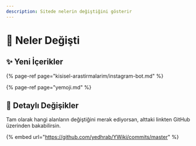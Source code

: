 ```yaml
---
description: Sitede nelerin değiştiğini gösterir
---
```


# 👀 Neler Değişti

## ✨ Yeni İçerikler

{% page-ref page="kisisel-arastirmalarim/instagram-bot.md" %}

{% page-ref page="yemoji.md" %}

## 🧐 Detaylı Değişikler

Tam olarak hangi alanların değiştiğini merak ediyorsan, alttaki linkten GitHub üzerinden bakabilirsin.

{% embed url="https://github.com/yedhrab/YWiki/commits/master" %}

